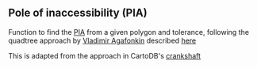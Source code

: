 ## Pole of inaccessibility (PIA)

Function to find the [PIA](https://en.wikipedia.org/wiki/Pole_of_inaccessibility) from a given polygon and tolerance, following the quadtree approach by [Vladimir Agafonkin](https://github.com/mourner) described [here](https://github.com/mapbox/polylabel)

This is adapted from the approach in CartoDB's [crankshaft](https://github.com/CartoDB/crankshaft)
